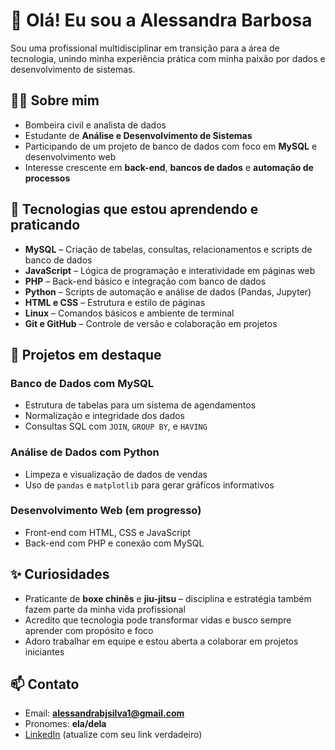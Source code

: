 # 👋 Olá! Eu sou a Alessandra Barbosa

Sou uma profissional multidisciplinar em transição para a área de tecnologia, unindo minha experiência prática com minha paixão por dados e desenvolvimento de sistemas.

## 👩‍💻 Sobre mim

- Bombeira civil e analista de dados    
- Estudante de **Análise e Desenvolvimento de Sistemas**  
- Participando de um projeto de banco de dados com foco em **MySQL** e desenvolvimento web  
- Interesse crescente em **back-end**, **bancos de dados** e **automação de processos**  

## 🚀 Tecnologias que estou aprendendo e praticando

- **MySQL** – Criação de tabelas, consultas, relacionamentos e scripts de banco de dados  
- **JavaScript** – Lógica de programação e interatividade em páginas web  
- **PHP** – Back-end básico e integração com banco de dados  
- **Python** – Scripts de automação e análise de dados (Pandas, Jupyter)  
- **HTML e CSS** – Estrutura e estilo de páginas  
- **Linux** – Comandos básicos e ambiente de terminal  
- **Git e GitHub** – Controle de versão e colaboração em projetos  

## 💼 Projetos em destaque

### Banco de Dados com MySQL
- Estrutura de tabelas para um sistema de agendamentos  
- Normalização e integridade dos dados  
- Consultas SQL com `JOIN`, `GROUP BY`, e `HAVING`  

### Análise de Dados com Python
- Limpeza e visualização de dados de vendas  
- Uso de `pandas` e `matplotlib` para gerar gráficos informativos  

### Desenvolvimento Web (em progresso)
- Front-end com HTML, CSS e JavaScript  
- Back-end com PHP e conexão com MySQL  

## ✨ Curiosidades

- Praticante de **boxe chinês** e **jiu-jitsu** – disciplina e estratégia também fazem parte da minha vida profissional  
- Acredito que tecnologia pode transformar vidas e busco sempre aprender com propósito e foco  
- Adoro trabalhar em equipe e estou aberta a colaborar em projetos iniciantes  

## 📫 Contato

- Email: **alessandrabjsilva1@gmail.com**  
- Pronomes: **ela/dela**  
- [LinkedIn](https://linkedin.com/in/seu-perfil) (atualize com seu link verdadeiro)
